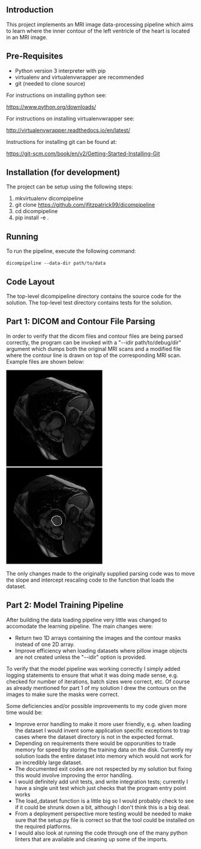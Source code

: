 Introduction
------------

This project implements an MRI image data-processing pipeline which aims to
learn where the inner contour of the left ventricle of the heart is located
in an MRI image.

Pre-Requisites
--------------

* Python version 3 interpreter with pip
* virtualenv and virtualenvwrapper are recommended
* git (needed to clone source)

For instructions on installing python see:

https://www.python.org/downloads/

For instructions on installing virtualenvwrapper see:

http://virtualenvwrapper.readthedocs.io/en/latest/

Instructions for installing git can be found at:

https://git-scm.com/book/en/v2/Getting-Started-Installing-Git

Installation (for development)
------------------------------

The project can be setup using the following steps:

1. mkvirtualenv dicompipeline
2. git clone https://github.com/jfitzpatrick99/dicompipeline
3. cd dicompipeline
4. pip install -e .

Running
-------

To run the pipeline, execute the following command:

`dicompipeline --data-dir path/to/data`

Code Layout
-----------

The top-level dicompipeline directory contains the source code for the
solution.
The top-level test directory contains tests for the solution.

Part 1: DICOM and Contour File Parsing
--------------------------------------

In order to verify that the dicom files and contour files are being parsed
correctly, the program can be invoked with a "--idir path/to/debug/dir"
argument which dumps both the original MRI scans and a modified file where the
contour line is drawn on top of the corresponding MRI scan. Example files are
shown below:

![alt text](example_images/SCD0000101-SC-HF-I-1-0048-image.png "Example original image")
![alt text](example_images/SCD0000101-SC-HF-I-1-0048-image_with_i_contour.png "Example image with inner contour line")

The only changes made to the originally supplied parsing code was to move the
slope and intercept rescaling code to the function that loads the dataset.

Part 2: Model Training Pipeline
-------------------------------

After building the data loading pipeline very little was changed to accomodate
the learning pipeline. The main changes were:

* Return two 1D arrays containing the images and the contour masks instead of
  one 2D array.
* Improve efficiency when loading datasets where pillow image objects are not
  created unless the "--idir" option is provided.

To verify that the model pipeline was working correctly I simply added logging
statements to ensure that what it was doing made sense, e.g. checked for number
of iterations, batch sizes were correct, etc. Of course as already mentioned
for part 1 of my solution I drew the contours on the images to make sure the
masks were correct.

Some deficiencies and/or possible improvements to my code given more time would
be:

* Improve error handling to make it more user friendly, e.g. when loading
  the dataset I would invent some application specific exceptions to trap cases
  where the dataset directory is not in the expected format.
* Depending on requirements there would be opporunities to trade memory for
  speed by storing the training data on the disk. Currently my solution loads
  the entire dataset into memory which would not work for an incredibly large
  dataset.
* The documented exit codes are not respected by my solution but fixing this
  would involve improving the error handling.
* I would definitely add unit tests, and write integration tests; currently I
  have a single unit test which just checks that the program entry point works
* The load_dataset function is a little big so I would probably check to see if
  it could be shrunk down a bit, although I don't think this is a big deal.
* From a deployment perspective more testing would be needed to make sure that
  the setup.py file is correct so that the tool could be installed on the
  required platforms.
* I would also look at running the code through one of the many python linters
  that are available and cleaning up some of the imports.
